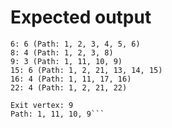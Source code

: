 # Expected output
```Distances from 1:
6: 6 (Path: 1, 2, 3, 4, 5, 6)
8: 4 (Path: 1, 2, 3, 8)
9: 3 (Path: 1, 11, 10, 9)
15: 6 (Path: 1, 2, 21, 13, 14, 15)
16: 4 (Path: 1, 11, 17, 16)
22: 4 (Path: 1, 2, 21, 22)

Exit vertex: 9
Path: 1, 11, 10, 9```